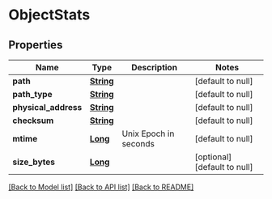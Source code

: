 # ObjectStats
## Properties

Name | Type | Description | Notes
------------ | ------------- | ------------- | -------------
**path** | [**String**](string.md) |  | [default to null]
**path\_type** | [**String**](string.md) |  | [default to null]
**physical\_address** | [**String**](string.md) |  | [default to null]
**checksum** | [**String**](string.md) |  | [default to null]
**mtime** | [**Long**](long.md) | Unix Epoch in seconds | [default to null]
**size\_bytes** | [**Long**](long.md) |  | [optional] [default to null]

[[Back to Model list]](../README.md#documentation-for-models) [[Back to API list]](../README.md#documentation-for-api-endpoints) [[Back to README]](../README.md)

